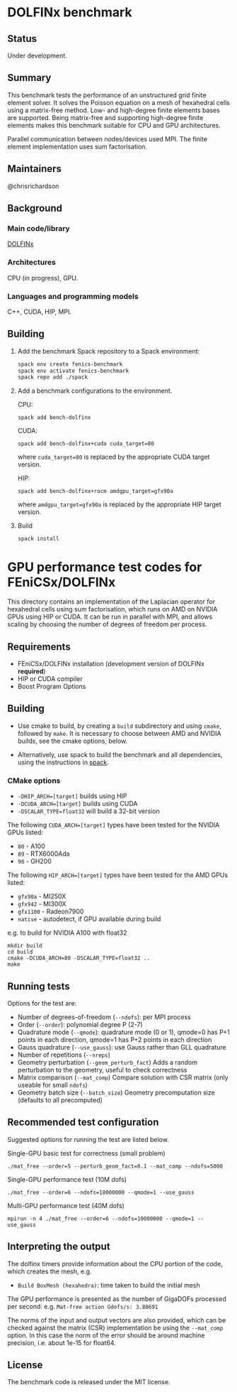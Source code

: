 # DOLFINx benchmark

## Status

Under development.

## Summary

This benchmark tests the performance of an unstructured grid finite element
solver. It solves the Poisson equation on a mesh of hexahedral cells
using a matrix-free method. Low- and high-degree finite elements bases
are supported. Being matrix-free and supporting high-degree finite
elements makes this benchmark suitable for CPU and GPU architectures.

Parallel communication between nodes/devices used MPI. The finite
element implementation uses sum factorisation.

## Maintainers

@chrisrichardson

## Background

### Main code/library

[DOLFINx](https://github.com/fenics/dolfinx)

### Architectures

CPU (in progress), GPU.

### Languages and programming models

C++, CUDA, HIP, MPI.

## Building

1. Add the benchmark Spack repository to a Spack environment:
    ```bash
    spack env create fenics-benchmark
    spack env activate fenics-benchmark
    spack repo add ./spack
    ```

2. Add a benchmark configurations to the environment.

    CPU:
    ```
    spack add bench-dolfinx
    ```
    CUDA:
    ```
    spack add bench-dolfinx+cuda cuda_target=80
    ```
    where `cuda_target=80` is replaced by the appropriate CUDA target
    version.

    HIP:
    ```
    spack add bench-dolfinx+rocm amdgpu_target=gfx90a
    ```
    where `amdgpu_target=gfx90a` is replaced by the appropriate HIP
    target version.

3. Build
    ```
    spack install
    ```

# GPU performance test codes for FEniCSx/DOLFINx

This directory contains an implementation of the Laplacian operator for
hexahedral cells using sum factorisation, which runs on AMD on NVIDIA
GPUs using HIP or CUDA. It can be run in parallel with MPI, and allows
scaling by choosing the number of degrees of freedom per process.

## Requirements

- FEniCSx/DOLFINx installation (development version of DOLFINx
  **required**)
- HIP or CUDA compiler
- Boost Program Options

## Building

* Use cmake to build, by creating a `build` subdirectory and using
`cmake`, followed by `make`. It is necessary to choose between AMD and
NVIDIA builds, see the cmake options, below.

* Alternatively, use spack to build the benchmark and all dependencies,
  using the instructions in [spack](/spack/INSTALL.md).

### CMake options

* `-DHIP_ARCH=[target]` builds using HIP
* `-DCUDA_ARCH=[target]` builds using CUDA
* `-DSCALAR_TYPE=float32` will build a 32-bit version

The following `CUDA_ARCH=[target]` types have been tested for the NVIDIA
GPUs listed:
* `80` - A100
* `89` - RTX6000Ada
* `90` - GH200

The following `HIP_ARCH=[target]` types have been tested for the AMD
GPUs listed:
* `gfx90a` - MI250X
* `gfx942` - MI300X
* `gfx1100` - Radeon7900
* `native` - autodetect, if GPU available during build

e.g. to build for NVIDIA A100 with float32
```
mkdir build
cd build
cmake -DCUDA_ARCH=80 -DSCALAR_TYPE=float32 ..
make
```

## Running tests

Options for the test are:

- Number of degrees-of-freedom (`--ndofs`): per MPI process
- Order (`--order`): polynomial degree P (2-7)
- Quadrature mode (`--qmode`): quadrature mode (0 or 1), qmode=0 has P+1
  points in each direction, qmode=1 has P+2 points in each direction
- Gauss quadrature (`--use_gauss`): use Gauss rather than GLL quadrature
- Number of repetitions (`--nreps`)
- Geometry perturbation (`--geom_perturb_fact`) Adds a random
  perturbation to the geometry, useful to check correctness
- Matrix comparison (`--mat_comp`) Compare solution with CSR matrix
  (only useable for small `ndofs`)
- Geometry batch size (`--batch_size`) Geometry precomputation size
  (defaults to all precomputed)


## Recommended test configuration

Suggested options for running the test are listed below.

Single-GPU basic test for correctness (small problem)
```
./mat_free --order=5 --perturb_geom_fact=0.1 --mat_comp --ndofs=5000
```

Single-GPU performance test (10M dofs)
```
./mat_free --order=6 --ndofs=10000000 --qmode=1 --use_gauss
```

Multi-GPU performance test (40M dofs)
```
mpirun -n 4 ./mat_free --order=6 --ndofs=10000000 --qmode=1 --use_gauss
```

## Interpreting the output

The dolfinx timers provide information about the CPU portion of the
code, which creates the mesh, e.g.
- `Build BoxMesh (hexahedra)`: time taken to build the initial mesh

The GPU performance is presented as the number of GigaDOFs processed per
second: e.g. `Mat-free action Gdofs/s: 3.88691`

The norms of the input and output vectors are also provided, which can
be checked against the matrix (CSR) implementation be using the
`--mat_comp` option. In this case the norm of the error should be around
machine precision, i.e. about 1e-15 for float64.


## License

The benchmark code is released under the MIT license.